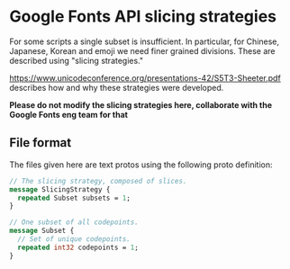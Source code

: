 # Google Fonts API slicing strategies

For some scripts a single subset is insufficient. In particular, for Chinese, Japanese, Korean
and emoji we need finer grained divisions. These are described using "slicing strategies."

https://www.unicodeconference.org/presentations-42/S5T3-Sheeter.pdf describes how and why these strategies
were developed.

**Please do not modify the slicing strategies here, collaborate with the Google Fonts eng team for that**

## File format

The files given here are text protos using the following proto definition:

```proto
// The slicing strategy, composed of slices.
message SlicingStrategy {
  repeated Subset subsets = 1;
}

// One subset of all codepoints.
message Subset {
  // Set of unique codepoints.
  repeated int32 codepoints = 1;
}
```
